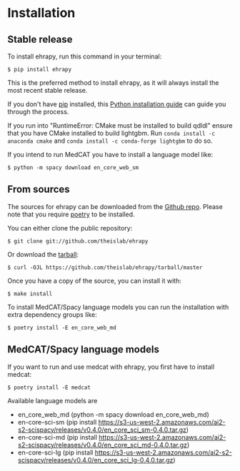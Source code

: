 ```{highlight} shell

```

# Installation

## Stable release

To install ehrapy, run this command in your terminal:

```console
$ pip install ehrapy
```

This is the preferred method to install ehrapy, as it will always install the most recent stable release.

If you don't have [pip] installed, this [Python installation guide] can guide you through the process.

If you run into "RuntimeError: CMake must be installed to build qdldl" ensure that you have CMake installed to build lightgbm.
Run `conda install -c anaconda cmake` and `conda install -c conda-forge lightgbm` to do so.

If you intend to run MedCAT you have to install a language model like:

```console
$ python -m spacy download en_core_web_sm
```

## From sources

The sources for ehrapy can be downloaded from the [Github repo].
Please note that you require [poetry] to be installed.

You can either clone the public repository:

```console
$ git clone git://github.com/theislab/ehrapy
```

Or download the [tarball]:

```console
$ curl -OJL https://github.com/theislab/ehrapy/tarball/master
```

Once you have a copy of the source, you can install it with:

```console
$ make install
```

To install MedCAT/Spacy language models you can run the installation with extra dependency groups like:

```console
$ poetry install -E en_core_web_md
```

## MedCAT/Spacy language models

If you want to run and use medcat with ehrapy, you first have to install medcat:

```console
$ poetry install -E medcat
```

Available language models are

-   en_core_web_md (python -m spacy download en_core_web_md)
-   en-core-sci-sm (pip install <https://s3-us-west-2.amazonaws.com/ai2-s2-scispacy/releases/v0.4.0/en_core_sci_sm-0.4.0.tar.gz>)
-   en-core-sci-md (pip install <https://s3-us-west-2.amazonaws.com/ai2-s2-scispacy/releases/v0.4.0/en_core_sci_md-0.4.0.tar.gz>)
-   en-core-sci-lg (pip install <https://s3-us-west-2.amazonaws.com/ai2-s2-scispacy/releases/v0.4.0/en_core_sci_lg-0.4.0.tar.gz>)

[github repo]: https://github.com/theislab/ehrapy
[pip]: https://pip.pypa.io
[poetry]: https://python-poetry.org/
[python installation guide]: http://docs.python-guide.org/en/latest/starting/installation/
[tarball]: https://github.com/theislab/ehrapy/tarball/master
